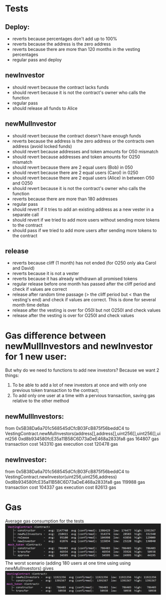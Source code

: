 # Tests

## Deploy:

- reverts because percentages don't add up to 100%
- reverts because the address is the zero address
- reverts because there are more than 120 months in the vesting percentages
- regular pass and deploy

## newInvestor

- should revert because the contract lacks funds
- should revert because it is not the contract's owner who calls the function
- regular pass
- should release all funds to Alice

## newMulInvestor

- should revert because the contract doesn't have enough funds
- reverts because the address is the zero address or the contracts own address (avoid locked funds)
- should revert because addresses and token amounts for O50 mismatch
- should revert because addresses and token amounts for O250 mismatch
- should revert because there are 2 equal users (Bob) in 050
- should revert because there are 2 equal users (Carol) in 0250
- should revert because there are 2 equal users (Alice) in between O50 and O250
- should revert because it is not the contract's owner who calls the function
- reverts because there are more than 180 addresses
- regular pass
- should revert if it tries to add an existing address as a new vester in a separate call
- should revert if we tried to add more users without sending more tokens to the contract
- should pass if we tried to add more users after sending more tokens to the contract

## release

- reverts because cliff (1 month) has not ended (for O250 only aka Carol and David)
- reverts because it is not a vester
- reverts because it has already withdrawn all promised tokens
- regular release before one month has passed after the cliff period and check if values are correct
- release after random time passage (> the cliff period but < than the vesting's end) and check if values are correct. This is done for several month time deltas
- release after the vesting is over for O50I but not O250I and check values
- release after the vesting is over for O250I and check values

# Gas difference between newMullInvestors and newInvestor for 1 new user:

But why do we need to functions to add new investors?
Because we want 2 things:

1. To be able to add a lot of new investors at once and with only one previous token transaction to the contract;
2. To add only one user at a time with a pervious transaction, saving gas relative to the other method

## newMullInvestors:

from 0x5B38Da6a701c568545dCfcB03FcB875f56beddC4
to VestingContract.newMulInvestors(address[],address[],uint256[],uint256[],uint256 0xd8b934580fcE35a11B58C6D73aDeE468a2833fa8
gas 164807 gas
transaction cost 143310 gas
execution cost 120478 gas

## newInvestor:

from 0x5B38Da6a701c568545dCfcB03FcB875f56beddC4
to VestingContract.newInvestor(uint256,uint256,address) 0xd8b934580fcE35a11B58C6D73aDeE468a2833fa8
gas 119988 gas
transaction cost 104337 gas
execution cost 82613 gas

# Gas

Average gas consumption for the tests
![Average gas](img/avg_gas.png)
The worst scenario (adding 180 users at one time using using newMulInvestors) gives
![Average gas](img/worstCase.png)
